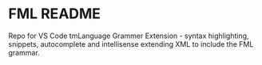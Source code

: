 # FML README

Repo for VS Code tmLanguage Grammer Extension - syntax highlighting, snippets, autocomplete and intellisense extending XML to include the FML grammar.
